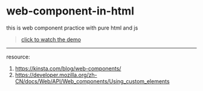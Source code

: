 # web-component-in-html
this is web component practice with pure html and js
> [click to watch the demo](https://joeban0608.github.io/web-component-in-html/)

---
resource:
  1. https://kinsta.com/blog/web-components/
  2. https://developer.mozilla.org/zh-CN/docs/Web/API/Web_components/Using_custom_elements
